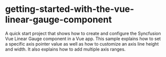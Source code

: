 # getting-started-with-the-vue-linear-gauge-component
A quick start project that shows how to create and configure the Syncfusion Vue Linear Gauge component in a Vue app. This sample explains how to set a specific axis pointer value as well as how to customize an axis line height and width. It also explains how to add multiple axis ranges.
